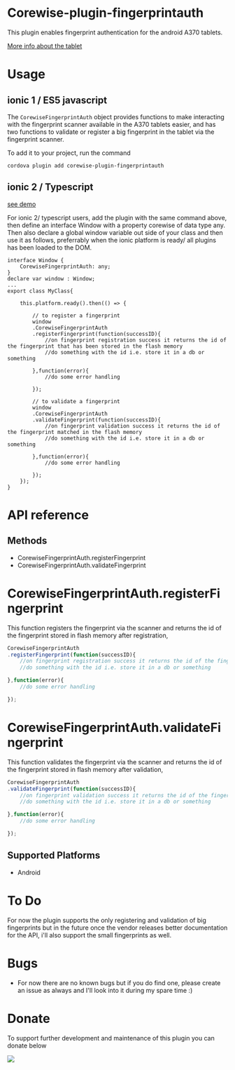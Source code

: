 # Corewise-plugin-fingerprintauth

This plugin enables fingerprint authentication for the android A370 tablets.      

[More info about the tablet](https://github.com/mul1sh/corewise-fingerprintauth-demo)


# Usage

ionic 1 / ES5 javascript
------------------------

The `CorewiseFingerprintAuth` object provides functions to make interacting with the fingerprint scanner available in the A370 tablets easier, and has two functions to validate or register a big fingerprint in the tablet via the fingerprint scanner.

To add it to your project, run the command

    cordova plugin add corewise-plugin-fingerprintauth

ionic 2 / Typescript
--------------------

[see demo](https://github.com/mul1sh/corewise-fingerprintauth-demo)

For ionic 2/ typescript users, add the plugin with the same command above, then define an interface Window with a property corewise of data type any. Then also declare a global window variable out side of your class and then use it as follows, preferrably when the ionic platform is ready/ all plugins has been loaded to the DOM.

	interface Window {
        CorewiseFingerprintAuth: any;
    }
    declare var window : Window;
    ...
    export class MyClass{

        this.platform.ready().then(() => {
            
			// to register a fingerprint
			window
			.CorewiseFingerprintAuth
			.registerFingerprint(function(successID){
				//on fingerprint registration success it returns the id of the fingerprint that has been stored in the flash memory
				//do something with the id i.e. store it in a db or something

			},function(error){
				//do some error handling

			});

			// to validate a fingerprint
			window
			.CorewiseFingerprintAuth
			.validateFingerprint(function(successID){
				//on fingerprint validation success it returns the id of the fingerprint matched in the flash memory
				//do something with the id i.e. store it in a db or something

			},function(error){
				//do some error handling

			});
        });
    }


# API reference

Methods
-------

- CorewiseFingerprintAuth.registerFingerprint
- CorewiseFingerprintAuth.validateFingerprint


CorewiseFingerprintAuth.registerFingerprint
===========================================

This function registers the fingerprint via the scanner and returns the id of the fingerprint stored in flash memory after registration, 
    
```javascript
CorewiseFingerprintAuth
.registerFingerprint(function(successID){
	//on fingerprint registration success it returns the id of the fingerprint that has been stored in the flash memory
	//do something with the id i.e. store it in a db or something

},function(error){
    //do some error handling

});
```

CorewiseFingerprintAuth.validateFingerprint
===========================================

This function validates the fingerprint via the scanner and returns the id of the fingerprint stored in flash memory after validation, 

```javascript
CorewiseFingerprintAuth
.validateFingerprint(function(successID){
	//on fingerprint validation success it returns the id of the fingerprint matched in the flash memory
	//do something with the id i.e. store it in a db or something

},function(error){
    //do some error handling

});
```


Supported Platforms
-------------------

- Android


# To Do

For now the plugin supports the only registering and validation of big fingerprints but in the future once the vendor releases better documentation for the API, i'll also support the small fingerprints as well.

# Bugs

- For now there are no known bugs but if you do find one, please create an issue as always and I'll look into it during my spare time :)

# Donate

To support further development and maintenance of this plugin you can donate below

[![](https://www.paypalobjects.com/en_US/i/btn/btn_donateCC_LG.gif)](https://www.paypal.com/cgi-bin/webscr?cmd=_s-xclick&hosted_button_id=FU2TZH26C3HQQ)




